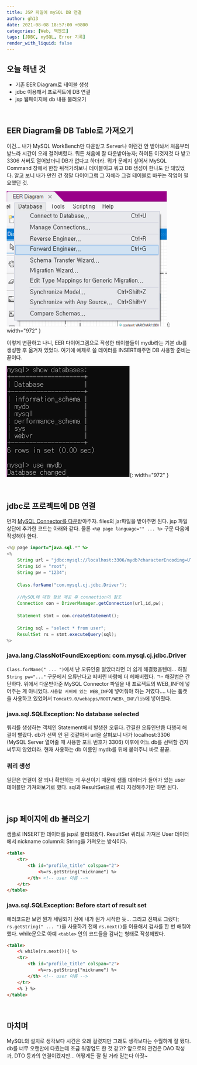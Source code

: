 ```yaml
---
title: JSP 파일에 mySQL DB 연결
author: gh13
date: 2021-08-08 18:57:00 +0800
categories: [Web, 백엔드]
tags: [JDBC, mySQL, Error 기록]
render_with_liquid: false
---
```


## 오늘 해낸 것

- 기존 EER Diagram로 테이블 생성
- jdbc 이용해서 프로젝트에 DB 연결
- jsp 웹페이지에 db 내용 불러오기

<br/>

## EER Diagram을 DB Table로 가져오기

이건... 내가 MySQL WorkBench만 다운받고 Server나 이런건 안 받아놔서 처음부터 받느라 시간이 오래 걸려버렸다. 뭐든 처음에 잘 다운받아놓자; 하여튼 이것저것 다 받고 3306 서버도 열어놨더니 DB가 없다고 하더라. 뭐가 문제지 싶어서 MySQL Command 창에서 한참 뒤적거려보니 테이블이고 뭐고 DB 생성이 한나도 안 돼있었다. 알고 보니 내가 만진 건 정말 다이어그램 그 자체라 그걸 테이블로 바꾸는 작업이 필요했던 것.

![EER at workbench](/assets/img/post_img/2021-08-08-01.png){: width="972" }

이렇게 변환하고 나니, EER 다이어그램으로 작성한 테이블들이 mydb라는 기본 db를 생성한 후 옮겨져 있었다. 여기에 예제로 쓸 데이터를 INSERT해주면 DB 사용할 준비는 끝이다.

![EER to DB](/assets/img/post_img/2021-08-08-02.png){: width="972" }

<br/>

## jdbc로 프로젝트에 DB 연결

먼저 [MySQL Connector를 다운](https://mvnrepository.com/artifact/mysql/mysql-connector-java/8.0.18)받아주자. files의 jar파일을 받아주면 된다. jsp 파일 상단에 추가한 코드는 아래와 같다. 물론 `<%@ page language="" ... %>` 구문 다음에 작성해야 한다.

```java
<%@ page import="java.sql.*" %>
<%
	String url = "jdbc:mysql://localhost:3306/mydb?characterEncoding=UTF-8&serverTimezone=UTC";
	String id = "root";
	String pw = "1234";
	
	Class.forName("com.mysql.cj.jdbc.Driver");
	
	//MySQL에 대한 정보 제공 후 connection이 참조
	Connection con = DriverManager.getConnection(url,id,pw);
	
	Statement stmt = con.createStatement();
	
	String sql = "select * from user";
	ResultSet rs = stmt.executeQuery(sql);
%>
```

### java.lang.ClassNotFoundException: com.mysql.cj.jdbc.Driver

`Class.forName(" ... ")`에서 난 오류인줄 알았더라면 더 쉽게 해결했을텐데... 하필 `String pw="..."` 구문에서 오류난다고 떠버린 바람에 더 헤매버렸다. ㄱ- 해결법은 간단하다. 위에서 다운받아준 MySQL Connector 파일을 내 프로젝트의 WEB_INF에 넣어주는 게 아니었다. `사용할 서버에 있는 WEB_INF`에 넣어줘야 하는 거였다.... 나는 톰캣을 사용하고 있었어서 `Tomcat9.0/webapps/ROOT/WEB\_INF/lib`에 넣어줬다.

### java.sql.SQLException: No database selected

쿼리를 생성하는 객체인 Statement에서 발생한 오류다. 간결한 오류인만큼 다행히 해결이 빨랐다. db가 선택 안 된 것같아서 url을 살펴보니 내가 localhost:3306 (MySQL Server 열어줄 때 사용한 포트 번호가 3306) 이후에 어느 db를 선택할 건지 써두지 않았더라. 현재 사용하는 db 이름인 mydb를 뒤에 붙여주니 바로 끝끝.

### 쿼리 생성

일단은 연결이 잘 되나 확인하는 게 우선이기 때문에 샘플 데이터가 들어가 있는 user 테이블만 가져와보기로 했다. sql과 ResultSet으로 쿼리 지정해주기만 하면 된다.

<br/>

## jsp 페이지에 db 불러오기

샘플로 INSERT한 데이터를 jsp로 불러와봤다. ResultSet 쿼리로 가져온 User 데이터에서 nickname column의 String을 가져오는 방식이다.

```html
<table>
	<tr>
		<th id="profile_title" colspan="2">
			<%=rs.getString("nickname") %>
		</th> <!-- user 이름 -->
	</tr>
</table>
```

### java.sql.SQLException: Before start of result set

에러코드만 보면 뭔가 세팅되기 전에 내가 뭔가 시작한 듯... 그리고 진짜로 그랬다; `rs.getString(" ... ")`을 사용하기 전에 `rs.next()`를 이용해서 검사를 한 번 해줘야 했다. while문으로 아예 `<table>` 안의 코드들을 감싸는 형태로 작성해봤다.

```html
<table>
	<% while(rs.next()){ %>
	<tr>
		<th id="profile_title" colspan="2">
			<%=rs.getString("nickname") %>
		</th> <!-- user 이름 -->
	</tr>
    <% } %>
</table>
```

<br/>

## 마치며

MySQL의 설치로 생각보다 시간은 오래 걸렸지만 그래도 생각보다는 수월하게 잘 됐다. db를 너무 오랜만에 다뤘는데 조금 워밍업도 한 것 같고? 앞으로의 관건은 DAO 작성과, DTO 등과의 연결이겠지만... 어떻게든 잘 될 거라 믿는다 아잣~
